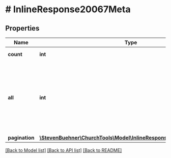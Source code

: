 # # InlineResponse20067Meta

## Properties

Name | Type | Description | Notes
------------ | ------------- | ------------- | -------------
**count** | **int** | Count of transactions on this current page. | [optional]
**all** | **int** | Count of all transactions, which the user can see within that accounting period but without any special filters. I.e. if only &#x60;accounting_period_id&#x60; is given, &#x60;all&#x60; and &#x60;total&#x60; are the same number. | [optional]
**pagination** | [**\StevenBuehner\ChurchTools\Model\InlineResponse2008MetaPagination**](InlineResponse2008MetaPagination.md) |  | [optional]

[[Back to Model list]](../../README.md#models) [[Back to API list]](../../README.md#endpoints) [[Back to README]](../../README.md)
